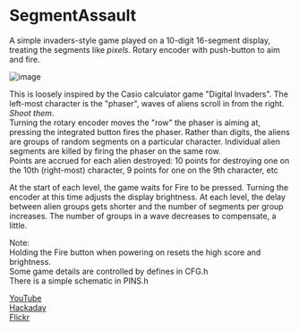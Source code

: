 # SegmentAssault
A simple invaders-style game played on a 10-digit 16-segment display, treating the segments like *pixels*.  Rotary encoder with push-button to aim and fire.

![image](https://github.com/user-attachments/assets/2899ab44-3802-401b-8047-26f918a795d3)

This is loosely inspired by the Casio calculator game "Digital Invaders".
The left-most character is the "phaser", waves of aliens scroll in from the right. _Shoot them_.  
Turning the rotary encoder moves the "row" the phaser is aiming at, pressing the integrated button fires the phaser.
Rather than digits, the aliens are groups of random segments on a particular character.
Individual alien segments are killed by firing the phaser on the same row.  
Points are accrued for each alien destroyed: 10 points for destroying one on the 10th (right-most) character, 9 points for one on the 9th character, etc

At the start of each level, the game waits for Fire to be pressed. Turning the encoder at this time adjusts the display brightness.
At each level, the delay between alien groups gets shorter and the number of segments per group increases.  The number of groups in a wave decreases to compensate, a little.

Note:  
Holding the Fire button when powering on resets the high score and brightness.  
Some game details are controlled by defines in CFG.h  
There is a simple schematic in PINS.h  

[YouTube](https://youtu.be/kccyrMVi98g)  
[Hackaday](https://hackaday.io/project/197722-segmentassault)  
[Flickr](https://flic.kr/s/aHBqjBFB9D)  



